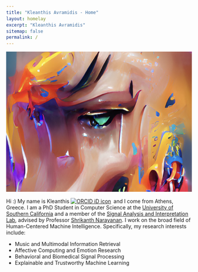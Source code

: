 ```yaml
---
title: "Kleanthis Avramidis - Home"
layout: homelay
excerpt: "Kleanthis Avramidis"
sitemap: false
permalink: /
---
```


<img src="images/emotions.png"
     alt="emotions"
     style="float: center" width="600" height="380">

Hi :) My name is Kleanthis <a itemprop="sameAs" content="https://orcid.org/0000-0003-0308-795X" href="https://orcid.org/0000-0003-0308-795X" target="orcid.widget" rel="me noopener noreferrer" style="vertical-align:top;"><img src="https://orcid.org/sites/default/files/images/orcid_16x16.png" style="width:1em;margin-right:.5em;" alt="ORCID iD icon"></a>and I come from Athens, Greece. I am a PhD Student in Computer Science at the [University of Southern California](https://www.usc.edu/) and a member of the [Signal Analysis and Interpretation Lab](https://sail.usc.edu/), advised by Professor [Shrikanth Narayanan](https://sail.usc.edu/people/shri.html). I work on the broad field of Human-Centered Machine Intelligence. Specifically, my research interests include:

* Music and Multimodal Information Retrieval
* Affective Computing and Emotion Research
* Behavioral and Biomedical Signal Processing
* Explainable and Trustworthy Machine Learning
